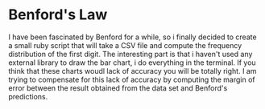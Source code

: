 Benford's Law
=============
I have been fascinated by Benford for a while, so i finally decided to create a small ruby script that will take a 
CSV file and compute the frequency distribution of the first digit.
The interesting part is that i haven't used any external library to draw the bar chart, i do everything in the terminal.
If you think that these charts woudl lack of accuracy you will be totally right. I am trying to compensate for this lack
of accuracy by computing the margin of error between the result obtained from the data set and Benford's predictions.
